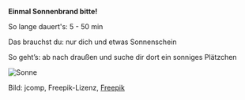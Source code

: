**Einmal Sonnenbrand bitte!**

So lange dauert's: 5 - 50 min

Das brauchst du: nur dich und etwas Sonnenschein

So geht’s: ab nach draußen und suche dir dort ein sonniges Plätzchen

![Sonne](https://image.freepik.com/fotos-kostenlos/das-geistige-gebet-ueberreicht-sonnenschein-mit-unscharfem-schoenen-sonnenuntergang_1150-7173.jpg)

Bild: jcomp, Freepik-Lizenz, [Freepik](https://de.freepik.com/fotos-kostenlos/das-geistige-gebet-ueberreicht-sonnenschein-mit-unscharfem-schoenen-sonnenuntergang_3952177.htm#query=sonne&position=27)
